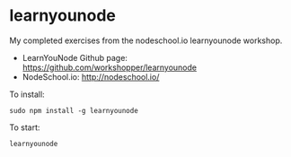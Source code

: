 # learnyounode
My completed exercises from the nodeschool.io learnyounode workshop.
* LearnYouNode Github page: https://github.com/workshopper/learnyounode
* NodeSchool.io: http://nodeschool.io/

To install:
```
sudo npm install -g learnyounode
```

To start:
```
learnyounode
```
